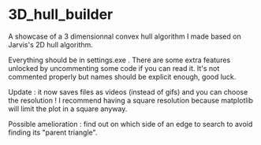# 3D_hull_builder
A showcase of a 3 dimensionnal convex hull algorithm I made based on Jarvis's 2D hull algorithm.

Everything should be in settings.exe . There are some extra features unlocked by uncommenting some code if you can read it.
It's not commented properly but names should be explicit enough, good luck.

Update : it now saves files as videos (instead of gifs) and you can choose the resolution !
I recommend having a square resolution because matplotlib will limit the plot in a square anyway.

Possible amelioration : find out on which side of an edge to search to avoid finding its "parent triangle".
